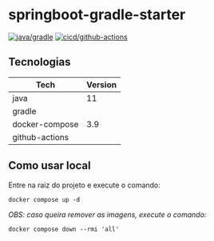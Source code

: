 # springboot-gradle-starter

[![java/gradle](https://img.shields.io/badge/java-gradle-blue)](#)
[![cicd/github-actions](https://img.shields.io/badge/cicd-github_actions-yellow)](#)

## Tecnologias ##


| Tech           | Version |
|----------------|---------|
| java           | 11      |
| gradle         |         |
| docker-compose | 3.9     |
| github-actions |         |


## Como usar local ##

Entre na raiz do projeto e execute o comando:

```
docker compose up -d
```

*OBS: caso queira remover as imagens, execute o comando:*

```
docker compose down --rmi 'all'
```

